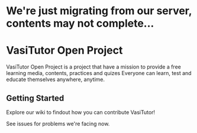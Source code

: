 # We're just migrating from our server, contents may not complete...
# VasiTutor Open Project
VasiTutor Open Project is a project that have a mission to provide a free learning media, contents, practices and quizes
Everyone can learn, test and educate themselves anywhere, anytime.

## Getting Started
Explore our wiki to findout how you can contribute VasiTutor!

See issues for problems we're facing now.
